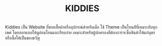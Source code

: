 <h1 align="center">KIDDIES</h1>
<br>
Kiddies เป็น Website ที่ขายเสื้อผ้าหรืออุปกรณ์สำหรับเด็ก ใช้ Theme เป็นโทนสีที่เหมาะกับทุกเพศ โดยออกแบบให้ดูอ่อนโยนและเรียบง่าย เหมาะสำหรับผู้ปกครองที่ต้องการจะซื้อสินค้าให้แก่บุตรหรือซื้อให้เป็นของขวัญ<br><br>
 

